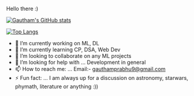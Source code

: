 Hello there :)

[![Gautham's GitHub stats](https://github-readme-stats.vercel.app/api?username=GauthamPrabhuM)](https://github.com/GauthamPrabhuM/github-readme-stats)

[![Top Langs](https://github-readme-stats.vercel.app/api/top-langs/?username=GauthamPrabhuM)](https://github.com/GauthamPrabhuM/github-readme-stats)


- 🔭 I’m currently working on ML, DL
- 🌱 I’m currently learning CP, DSA, Web Dev
- 👯 I’m looking to collaborate on any ML projects
- 🤔 I’m looking for help with ... Development in general
- 📫 How to reach me: ... Email:- gauthamprabhu9@gmail.com
- ⚡ Fun fact: ... I am always up for a discussion on astronomy, starwars, phymath, literature or anything  :))
